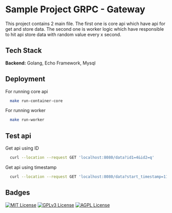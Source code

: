 
# Sample Project GRPC - Gateway

This project contains 2 main file. The first one is core api which have api for get and store data. The second one is worker logic which have responsible to hit api store data with random value every x second.

## Tech Stack

**Backend:** Golang, Echo Framework, Mysql

## Deployment

For running core api
```bash
  make run-container-core
```

For running worker
```bash
  make run-worker
```

## Test api
Get api using ID
```bash
  curl --location --request GET 'localhost:8080/data?id1=4&id2=q'
```

Get api using timestamp
```bash
  curl --location --request GET 'localhost:8080/data?start_timestamp=1136214245&end_timestamp=1719672116'
```

## Badges

[![MIT License](https://img.shields.io/badge/License-MIT-green.svg)](https://choosealicense.com/licenses/mit/)
[![GPLv3 License](https://img.shields.io/badge/License-GPL%20v3-yellow.svg)](https://opensource.org/licenses/)
[![AGPL License](https://img.shields.io/badge/license-AGPL-blue.svg)](http://www.gnu.org/licenses/agpl-3.0)

